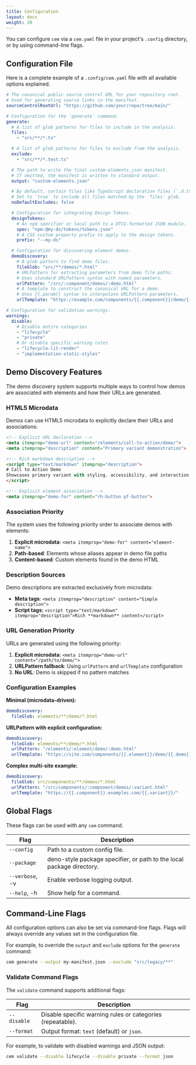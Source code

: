 ```yaml
---
title: Configuration
layout: docs
weight: 20
---
```


You can configure `cem` via a `cem.yaml` file in your project's `.config` directory, or by using command-line flags.

## Configuration File

Here is a complete example of a `.config/cem.yaml` file with all available options explained.

```yaml
# The canonical public source control URL for your repository root.
# Used for generating source links in the manifest.
sourceControlRootUrl: "https://github.com/your/repo/tree/main/"

# Configuration for the `generate` command.
generate:
  # A list of glob patterns for files to include in the analysis.
  files:
    - "src/**/*.ts"

  # A list of glob patterns for files to exclude from the analysis.
  exclude:
    - "src/**/*.test.ts"

  # The path to write the final custom-elements.json manifest.
  # If omitted, the manifest is written to standard output.
  output: "custom-elements.json"

  # By default, certain files like TypeScript declaration files (`.d.ts`) are excluded.
  # Set to `true` to include all files matched by the `files` glob.
  noDefaultExcludes: false

  # Configuration for integrating Design Tokens.
  designTokens:
    # An npm specifier or local path to a DTCG-formatted JSON module.
    spec: "npm:@my-ds/tokens/tokens.json"
    # A CSS custom property prefix to apply to the design tokens.
    prefix: "--my-ds"

  # Configuration for discovering element demos.
  demoDiscovery:
    # A glob pattern to find demo files.
    fileGlob: "src/**/demos/*.html"
    # URLPattern for extracting parameters from demo file paths.
    # Uses standard URLPattern syntax with named parameters.
    urlPattern: "/src/:component/demos/:demo.html"
    # A template to construct the canonical URL for a demo.
    # Uses {{.param}} syntax to interpolate URLPattern parameters.
    urlTemplate: "https://example.com/components/{{.component}}/demo/{{.demo}}/"

# Configuration for validation warnings.
warnings:
  disable:
    # Disable entire categories
    - "lifecycle"
    - "private"
    # Or disable specific warning rules
    - "lifecycle-lit-render"
    - "implementation-static-styles"
```

## Demo Discovery Features

The demo discovery system supports multiple ways to control how demos are associated with elements and how their URLs are generated.

### HTML5 Microdata

Demos can use HTML5 microdata to explicitly declare their URLs and associations:

```html
<!-- Explicit URL declaration -->
<meta itemprop="demo-url" content="/elements/call-to-action/demo/">
<meta itemprop="description" content="Primary variant demonstration">

<!-- Rich markdown description -->
<script type="text/markdown" itemprop="description">
# Call to Action Demo
Showcases primary variant with styling, accessibility, and interaction states.
</script>

<!-- Explicit element association -->
<meta itemprop="demo-for" content="rh-button pf-button">
```

### Association Priority

The system uses the following priority order to associate demos with elements:

1. **Explicit microdata**: `<meta itemprop="demo-for" content="element-name">`
2. **Path-based**: Elements whose aliases appear in demo file paths
3. **Content-based**: Custom elements found in the demo HTML

### Description Sources

Demo descriptions are extracted exclusively from microdata:

- **Meta tags**: `<meta itemprop="description" content="Simple description">`
- **Script tags**: `<script type="text/markdown" itemprop="description">Rich **markdown** content</script>`

### URL Generation Priority

URLs are generated using the following priority:

1. **Explicit microdata**: `<meta itemprop="demo-url" content="/path/to/demo/">`
2. **URLPattern fallback**: Using `urlPattern` and `urlTemplate` configuration
3. **No URL**: Demo is skipped if no pattern matches

### Configuration Examples

**Minimal (microdata-driven):**
```yaml
demoDiscovery:
  fileGlob: elements/**/demo/*.html
```

**URLPattern with explicit configuration:**
```yaml
demoDiscovery:
  fileGlob: elements/**/demo/*.html
  urlPattern: "/elements/:element/demo/:demo.html"
  urlTemplate: "https://site.com/components/{{.element}}/demo/{{.demo}}/"
```

**Complex multi-site example:**
```yaml
demoDiscovery:
  fileGlob: src/components/**/demos/*.html  
  urlPattern: "/src/components/:component/demos/:variant.html"
  urlTemplate: "https://{{.component}}.examples.com/{{.variant}}/"
```

## Global Flags

These flags can be used with any `cem` command.

| Flag            | Description                                                           |
| --------------- | --------------------------------------------------------------------- |
| `--config`      | Path to a custom config file.                                         |
| `--package`     | deno-style package specifier, or path to the local package directory. |
| `--verbose`, -v | Enable verbose logging output.                                        |
| `--help`, -h    | Show help for a command.                                              |

## Command-Line Flags

All configuration options can also be set via command-line flags. Flags will always override any values set in the configuration file.

For example, to override the `output` and `exclude` options for the `generate` command:

```sh
cem generate --output my-manifest.json --exclude "src/legacy/**"
```

### Validate Command Flags

The `validate` command supports additional flags:

| Flag                      | Description                                                    |
| ------------------------- | -------------------------------------------------------------- |
| `--disable`               | Disable specific warning rules or categories (repeatable).     |
| `--format`                | Output format: `text` (default) or `json`.                    |

For example, to validate with disabled warnings and JSON output:

```sh
cem validate --disable lifecycle --disable private --format json
```

